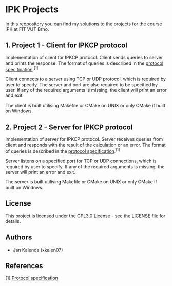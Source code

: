# IPK Projects
In this reopository you can find my solutions to the projects for the course IPK at FIT VUT Brno.

## 1. Project 1 - Client for IPKCP protocol
Implementation of client for IPKCP protocol. Client sends queries to server and prints the response.
The format of queries is described in the [protocol specification](https://git.fit.vutbr.cz/NESFIT/IPK-Projekty/src/branch/master/Project%201/Protocol.md).<sup>[1]</sup>

Client connects to a server using TCP or UDP protocol, which is required by user to specify.
The server and port are also required to be specified by user. If any of the required arguments is missing, the client will print an error and exit.

The client is built utilising Makefile or CMake on UNIX or only CMake if built on Windows.

## 2. Project 2 - Server for IPKCP protocol
Implementation of server for IPKCP protocol. Server receives queries from client and responds with the result of the calculation or an error.
The format of queries is described in the [protocol specification](https://git.fit.vutbr.cz/NESFIT/IPK-Projekty/src/branch/master/Project%201/Protocol.md).<sup>[1]</sup>

Server listens on a specified port for TCP or UDP connections, which is required by user to specify.
If any of the required arguments is missing, the server will print an error and exit.

The server is built utilising Makefile or CMake on UNIX or only CMake if built on Windows.

## License
This project is licensed under the GPL3.0 License - see the [LICENSE](LICENSE) file for details.

## Authors
* Jan Kalenda (xkalen07)

## References
[1] [Protocol specification](https://git.fit.vutbr.cz/NESFIT/IPK-Projekty/src/branch/master/Project%201/Protocol.md)
